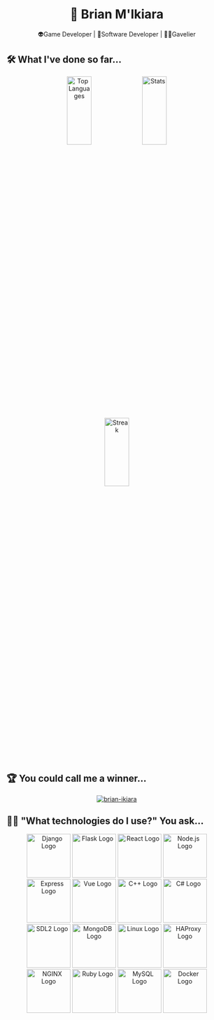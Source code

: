 <h1 align="center">🧔 Brian M'Ikiara</h1>

<p align="center">👽Game Developer | 🤖Software Developer | 👨‍⚖️Gavelier</p>

## 🛠️ What I've done so far...

<div align="center">
<img src="https://github-readme-stats.vercel.app/api/top-langs/?username=brian-ikiara&theme=monokai&show_icons=true&hide_border=true&layout=compact" style="width:33.33%;height:20%" alt="Top Languages" />
<img src="https://github-readme-stats.vercel.app/api?username=brian-ikiara&theme=monokai&show_icons=true&hide_border=true&count_private=true" style="width:33.34%;height:20%" alt="Stats" />
<img src="https://github-readme-streak-stats.herokuapp.com/?user=brian-ikiara&theme=monokai&hide_border=true" style="width:33.33%;height:20%" alt="Streak" />
</div>

## 🏆 You could call me a winner...

<p align="center">
<a href="https://github.com/ryo-ma/github-profile-trophy"><img src="https://github-profile-trophy.vercel.app/?username=brian-ikiara&theme=onedark" alt="brian-ikiara" /></a>
</p>

## 👨‍💻 "What technologies do I use?" You ask...

<div align=center>
<img src="https://www.djangoproject.com/m/img/logos/django-logo-positive.png" alt="Django Logo" width="100px" />
<img src="https://flask.palletsprojects.com/en/2.1.x/_static/flask-icon.png" alt="Flask Logo" width="100px" />
<img src="https://raw.githubusercontent.com/reactjs/reactjs.org/main/src/favicon.ico" alt="React Logo" width="100px" />
<img src="https://nodejs.org/static/images/logos/nodejs-new-pantone-black.svg" alt="Node.js Logo" width="100px" />
<img src="https://raw.githubusercontent.com/expressjs/expressjs.com/master/images/favicon.png" alt="Express Logo" width="100px" />
<img src="https://vuejs.org/images/logo.png" alt="Vue Logo" width="100px" />
<img src="https://www.vectorlogo.zone/logos/cplusplus/cplusplus-icon.svg" alt="C++ Logo" width="100px" />
<img src="https://raw.githubusercontent.com/dotnet/brand/master/logo/CSharp_Logo_256.png" alt="C# Logo" width="100px" />
<img src="https://www.libsdl.org/media/SDL_logo.png" alt="SDL2 Logo" width="100px" />
<img src="https://webassets.mongodb.com/_com_assets/cms/mongodb-logo-rgb-j6w271g1xn.jpg" alt="MongoDB Logo" width="100px" />
<img src="https://upload.wikimedia.org/wikipedia/commons/thumb/3/35/Tux.svg/256px-Tux.svg.png" alt="Linux Logo" width="100px" />
<img src="https://www.haproxy.com/wp-content/uploads/2016/08/haproxy-logo-1.png" alt="HAProxy Logo" width="100px" />
<img src="https://www.nginx.com/wp-content/uploads/2020/05/NGINX-logo-rgb-large.png" alt="NGINX Logo" width="100px" />
<img src="https://www.ruby-lang.org/images/header-ruby-logo.png" alt="Ruby Logo" width="100px" />
<img src="https://www.mysql.com/common/logos/logo-mysql-170x115.png" alt="MySQL Logo" width="100px" />
<img src="https://www.docker.com/sites/default/files/d8/2019-07/Moby-logo.png" alt="Docker Logo" width="100px" />
</div>
